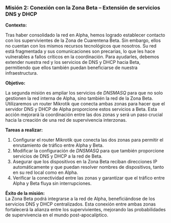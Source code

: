 ### **Misión 2: Conexión con la Zona Beta – Extensión de servicios DNS y DHCP**

**Contexto:**

Tras haber consolidado la red en Alpha, hemos logrado establecer contacto con los supervivientes de la Zona de Cuarentena Beta. Sin embargo, ellos no cuentan con los mismos recursos tecnológicos que nosotros. Su red está fragmentada y sus comunicaciones son precarias, lo que les hace vulnerables a fallos críticos en la coordinación. Para ayudarles, debemos extender nuestra red y los servicios de DNS y DHCP hacia Beta, permitiendo que ellos también puedan beneficiarse de nuestra infraestructura.

**Objetivo:**

La segunda misión es ampliar los servicios de *DNSMASQ* para que no solo gestionen la red interna de Alpha, sino también la red de la Zona Beta. Utilizaremos un router Mikrotik que conecta ambas zonas para hacer que el servidor DNS y DHCP de Alpha proporcione estos servicios a Beta. Esta acción mejorará la coordinación entre las dos zonas y será un paso crucial hacia la creación de una red de supervivencia interzonas.

**Tareas a realizar:**

1. Configurar el router Mikrotik que conecta las dos zonas para permitir el enrutamiento de tráfico entre Alpha y Beta.
2. Modificar la configuración de *DNSMASQ* para que también proporcione servicios de DNS y DHCP a la red de Beta.
3. Asegurar que los dispositivos en la Zona Beta reciban direcciones IP automáticamente y que puedan resolver nombres de dispositivos, tanto en su red local como en Alpha.
4. Verificar la conectividad entre las zonas y garantizar que el tráfico entre Alpha y Beta fluya sin interrupciones.

**Éxito de la misión:**  
La Zona Beta podrá integrarse a la red de Alpha, beneficiándose de los servicios DNS y DHCP centralizados. Esta conexión entre ambas zonas fortalecerá la alianza entre los supervivientes, mejorando las probabilidades de supervivencia en el mundo post-apocalíptico.

